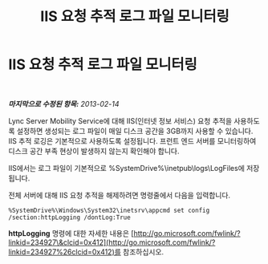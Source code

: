 ﻿---
title: IIS 요청 추적 로그 파일 모니터링
TOCTitle: IIS 요청 추적 로그 파일 모니터링
ms:assetid: b6730e92-6d74-4fa7-a83f-50b7bdadbffa
ms:mtpsurl: https://technet.microsoft.com/ko-kr/library/Hh690034(v=OCS.15)
ms:contentKeyID: 49304794
ms.date: 08/24/2015
mtps_version: v=OCS.15
ms.translationtype: HT
---

# IIS 요청 추적 로그 파일 모니터링

 

_**마지막으로 수정된 항목:** 2013-02-14_

Lync Server Mobility Service에 대해 IIS(인터넷 정보 서비스) 요청 추적을 사용하도록 설정하면 생성되는 로그 파일이 매일 디스크 공간을 3GB까지 사용할 수 있습니다. IIS 추적 로깅은 기본적으로 사용하도록 설정됩니다. 프런트 엔드 서버를 모니터링하여 디스크 공간 부족 현상이 발생하지 않는지 확인해야 합니다.

IIS에서는 로그 파일이 기본적으로 %SystemDrive%\\inetpub\\logs\\LogFiles에 저장됩니다.

전체 서버에 대해 IIS 요청 추적을 해제하려면 명령줄에서 다음을 입력합니다.

    %SystemDrive%\Windows\System32\inetsrv\appcmd set config /section:httpLogging /dontLog:True

**httpLogging** 명령에 대한 자세한 내용은 [http://go.microsoft.com/fwlink/?linkid=234927\&clcid=0x412](http://go.microsoft.com/fwlink/?linkid=234927%26clcid=0x412)를 참조하십시오.

